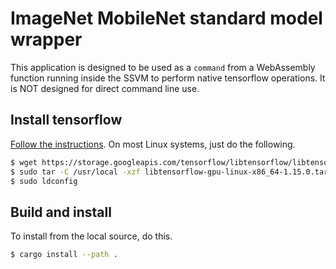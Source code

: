 # ImageNet MobileNet standard model wrapper

This application is designed to be used as a `command` from a WebAssembly function running inside the SSVM to perform native tensorflow operations.
It is NOT designed for direct command line use.

## Install tensorflow

[Follow the instructions](https://www.tensorflow.org/install/lang_c). On most Linux systems, just do the following.

```bash
$ wget https://storage.googleapis.com/tensorflow/libtensorflow/libtensorflow-gpu-linux-x86_64-1.15.0.tar.gz
$ sudo tar -C /usr/local -xzf libtensorflow-gpu-linux-x86_64-1.15.0.tar.gz
$ sudo ldconfig
```

## Build and install

To install from the local source, do this.

```bash
$ cargo install --path .
```

